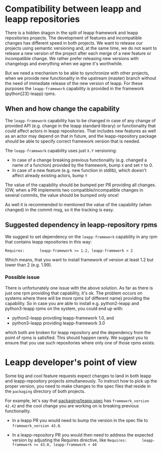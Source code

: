 # Compatibility between leapp and leapp repositories

There is a hidden dragon in the split of leapp framework and leapp repositories
projects. The development of features and incompatible changes has different
speed in both projects. We want to release our projects using semantic
versioning and, at the same time, we do not want to release a new version of
the project after each merge of a new feature or incompatible change.
We rather prefer releasing new versions with changelogs and everything
when we agree it's worthwhile.

But we need a mechanism to be able to synchronize with other projects, when we
provide new functionality in the upstream (master) branch without the need
of immediate release of the new version of leapp. For these purposes the
`leapp-framework` capability is provided in the framework (python[23]-leapp) rpms.


## When and how change the capability

The `leapp-framework` capability has to be changed in case of any change of
provided API (e.g. change in the leapp standard library) or functionality that
could affect actors in leapp repositories. That includes new features as well
as an actor may depend on that in future, and the leapp-repository package
should be able to specify correct framework version that is needed.

The `leapp-framework` capability uses just `X.Y` versioning:

- In case of a change breaking previous functionality (e.g. changed a name of a function) provided by the framework, bump `X` and set `Y` to 0.
- In case of a new feature (e.g. new function in stdlib), which doesn't affect already existing actors, bump `Y`

The value of the capability should be bumped per PR providing all changes.
IOW, when a PR implements two compatible/incompatible changes in several
commits, the value should be bumped only once!

As well it is recommended to mentioned the value of the capability
(when changed) in the commit msg, so it the tracking is easy.

## Suggested dependency in leapp-repository rpms
We suggest to set dependency on the `leapp-framework` capability in any rpm
that contains leapp repositories in this way:

```spec
Requires:       leapp-framework >= 1.2, leapp-framework < 2
```

Which means, that you want to install framework of version at least 1.2 but
lower than 2 (e.g. 1.99).

### Possible issue
There is unfortunately one issue with the above solution. As far as there is just
one rpm providing that capability, it's ok. The problem occurs on systems where
there will be more rpms (of different name) providing the capability.
So in case you are able to install e.g. python2-leapp and python3-leapp rpms
on the system, you could end up with:

- python2-leapp providing leapp-framework 1.0, and
- python3-leapp providing leapp-framework 3.0

which both are broken for leapp repository and the dependency from the point of
rpms is satisfied. This should happen rarely. We suggest you to ensure that you
use such repositories where only one of those rpms exists.


# Leapp developer's point of view

Some big and cool feature requests expect changes to land in both leapp and leapp-repository projects simultaneously.
To instruct how to pick up the proper version, you need to make changes to the spec files that reside in the
`packaging` directory of both projects.

For example, let's say that [packaging/leapp.spec](../../packaging/leapp.spec#L16) has `framework_version 42.42` and
the cool change you are working on is breaking previous functionality.

* In a leapp PR you would need to bump the version in the spec file to `framework_version 43.0`.

* In a leapp-repository PR you would then need to address the expected version by adjusting the Requires directive,
like `Requires:       leapp-framework >= 43.0, leapp-framework < 44`
